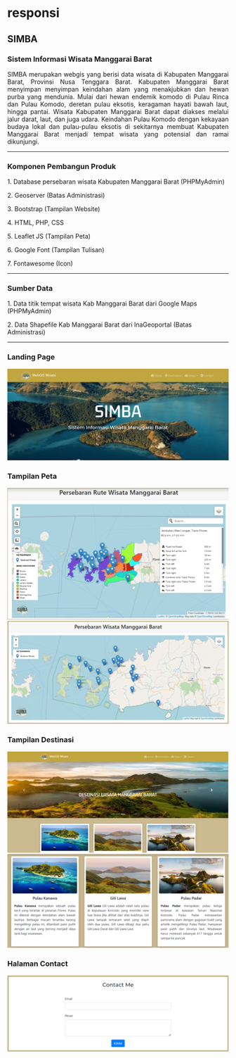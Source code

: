 # responsi
<h2 text-center> SIMBA </h2>
<h3 text-center> Sistem Informasi Wisata Manggarai Barat</h3>

<p align = "justify"> SIMBA merupakan webgis yang berisi data wisata di Kabupaten Manggarai Barat, Provinsi Nusa Tenggara Barat. Kabupaten Manggarai Barat menyimpan menyimpan keindahan alam yang menakjubkan dan hewan purba yang mendunia. Mulai dari hewan endemik komodo di Pulau Rinca dan Pulau Komodo, deretan pulau eksotis, keragaman hayati bawah laut, hingga pantai. Wisata Kabupaten Manggarai Barat dapat diakses melalui jalur darat, laut, dan juga udara. Keindahan Pulau Komodo dengan kekayaan budaya lokal dan pulau-pulau eksotis di sekitarnya membuat Kabupaten Manggarai Barat menjadi tempat wisata yang potensial dan ramai dikunjungi.</p>

<hr>

<h3>Komponen Pembangun Produk</h3>
<p> 1. Database persebaran wisata Kabupaten Manggarai Barat (PHPMyAdmin)
<p> 2. Geoserver (Batas Administrasi)</p>
<p> 3. Bootstrap (Tampilan Website)</p>
<p> 4. HTML, PHP, CSS </p>
<p> 5. Leaflet JS (Tampilan Peta)</p>
<p> 6. Google Font (Tampilan Tulisan)</p>
<p> 7. Fontawesome (Icon)</p>

<hr>

<h3>Sumber Data</h3>
<p> 1. Data titik tempat wisata Kab Manggarai Barat dari Google Maps (PHPMyAdmin)</p>
<p> 2. Data Shapefile Kab Manggarai Barat dari InaGeoportal (Batas Administrasi)</p>

<hr>

<h3>Landing Page</h3>
<img src="assets/page/landing.png">
<h3>Tampilan Peta</h3>
<img src="assets/page/peta.png">
<img src="assets/page/wisata.png">
<h3>Tampilan Destinasi</h3>
<img src="assets/page/destinasi.png">
<img src="assets/page/destinasi2.png">
<h3>Halaman Contact</h3>
<img src="assets/page/contact.png">
